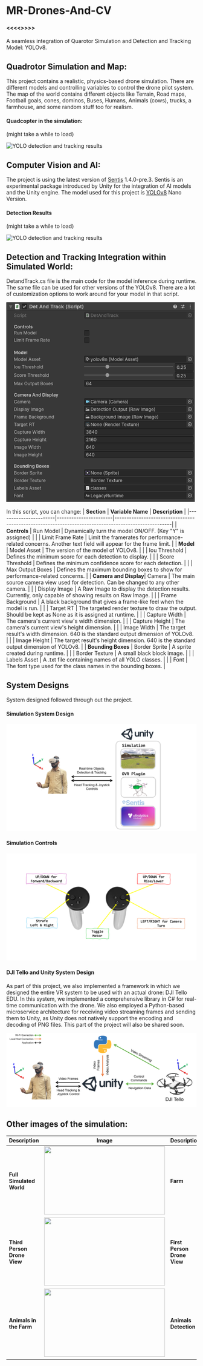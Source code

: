 # MR-Drones-And-CV
#### <<<<<Project files will be uploaded here soon.>>>>>
A seamless integration of Quarotor Simulation and Detection and Tracking Model: YOLOv8.


## Quadrotor Simulation and Map:

This project contains a realistic, physics-based drone simulation. There are different models and controlling variables to control the drone pilot system.
The map of the world contains different objects like Terrain, Road maps, Football goals, cones, dominos, Buses, Humans, Animals (cows), trucks, a farmhouse, and some random stuff too for realism.

#### Quadcopter in the simulation:
(might take a while to load)

![YOLO detection and tracking results](https://github.com/AbdullahMushtaq78/MR-Drones-And-CV/blob/main/Results/Quadrotor_Simulation.gif)

## Computer Vision and AI:
The project is using the latest version of [Sentis](https://unity.com/products/sentis) 1.4.0-pre.3.
Sentis is an experimental package introduced by Unity for the integration of AI models and the Unity engine.
The model used for this project is [YOLOv8](https://github.com/ultralytics/ultralytics) Nano Version.

#### Detection Results 
(might take a while to load)

![YOLO detection and tracking results](https://github.com/AbdullahMushtaq78/MR-Drones-And-CV/blob/main/Results/YOLO_OUTPUT.gif)

## Detection and Tracking Integration within Simulated World:
DetandTrack.cs file is the main code for the model inference during runtime. The same file can be used for other versions of the YOLOv8.
There are a lot of customization options to work around for your model in that script.

![Detection and Tracking Script Variables](https://github.com/AbdullahMushtaq78/MR-Drones-And-CV/blob/main/Results/Detection_and_Tracking_Script_Variables.png)

In this script, you can change:
| **Section**           | **Variable Name**     | **Description**                                                                                     |
|-----------------------|-----------------------|-----------------------------------------------------------------------------------------------------|
| **Controls**          | Run Model             | Dynamically turn the model ON/OFF. (Key "Y" is assigned)                                             |
|                       | Limit Frame Rate      | Limit the framerates for performance-related concerns. Another text field will appear for the frame limit. |
| **Model**             | Model Asset           | The version of the model of YOLOv8.                                                                  |
|                       | Iou Threshold         | Defines the minimum score for each detection to display.                                             |
|                       | Score Threshold       | Defines the minimum confidence score for each detection.                                             |
|                       | Max Output Boxes      | Defines the maximum bounding boxes to show for performance-related concerns.                         |
| **Camera and Display**| Camera                | The main source camera view used for detection. Can be changed to any other camera.                  |
|                       | Display Image         | A Raw Image to display the detection results. Currently, only capable of showing results on Raw Image. |
|                       | Frame Background      | A black background that gives a frame-like feel when the model is run.                               |
|                       | Target RT             | The targeted render texture to draw the output. Should be kept as None as it is assigned at runtime.    |
|                       | Capture Width         | The camera's current view's width dimension.                                                         |
|                       | Capture Height        | The camera's current view's height dimension.                                                        |
|                       | Image Width           | The target result's width dimension. 640 is the standard output dimension of YOLOv8.                 |
|                       | Image Height          | The target result's height dimension. 640 is the standard output dimension of YOLOv8.                |
| **Bounding Boxes**    | Border Sprite         | A sprite created during runtime.                                                                     |
|                       | Border Texture        | A small black block image.                                                                           |
|                       | Labels Asset          | A .txt file containing names of all YOLO classes.                                                    |
|                       | Font                  | The font type used for the class names in the bounding boxes.                                        |





## System Designs

System designed followed through out the project.
#### Simulation System Design

![Simulation System Design](https://github.com/AbdullahMushtaq78/MR-Drones-And-CV/blob/main/Results/Simulation_System_Design.png)

#### Simulation Controls

![Simulation Controls](https://github.com/AbdullahMushtaq78/MR-Drones-And-CV/blob/main/Results/Simulation_Controls.png)

#### DJI Tello and Unity System Design
As part of this project, we also implemented a framework in which we designed the entire VR system to be used with an actual drone: DJI Tello EDU. In this system, we implemented a comprehensive library in C# for real-time communication with the drone. We also employed a Python-based microservice architecture for receiving video streaming frames and sending them to Unity, as Unity does not natively support the encoding and decoding of PNG files. This part of the project will also be shared soon.

![Tello and Unity System Design](https://github.com/AbdullahMushtaq78/MR-Drones-And-CV/blob/main/Results/TELLO_Unity_System_Design.png)


## Other images of the simulation:
| **Description**               | **Image**                                                                                                             | **Description**               | **Image**                                                                                                             |
|-------------------------------|-----------------------------------------------------------------------------------------------------------------------|-------------------------------|-----------------------------------------------------------------------------------------------------------------------|
| **Full Simulated World**      | <img src="https://github.com/AbdullahMushtaq78/MR-Drones-And-CV/blob/main/Results/Simulated_Farm.png" width="320" height="180"> | **Farm**                      | <img src="https://github.com/AbdullahMushtaq78/MR-Drones-And-CV/blob/main/Results/FARM.png" width="320" height="180"> |
| **Third Person Drone View**   | <img src="https://github.com/AbdullahMushtaq78/MR-Drones-And-CV/blob/main/Results/Third_Person_Drone_View.png" width="320" height="180"> | **First Person Drone View**   | <img src="https://github.com/AbdullahMushtaq78/MR-Drones-And-CV/blob/main/Results/First%20_Person_Drone_View.png" width="320" height="180"> |
| **Animals in the Farm**       | <img src="https://github.com/AbdullahMushtaq78/MR-Drones-And-CV/blob/main/Results/FARM_with_Animals.png" width="320" height="180"> | **Animals Detection**         | <img src="https://github.com/AbdullahMushtaq78/MR-Drones-And-CV/blob/main/Results/Animals_Detection.png" width="320" height="180"> |
